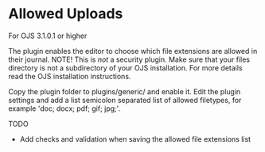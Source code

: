 Allowed Uploads
===============

For OJS 3.1.0.1 or higher

The plugin enables the editor to choose which file extensions are allowed in their journal. NOTE! This is *not* a security plugin. Make sure that your files directory is not a subdirectory of your OJS installation. For more details read the OJS installation instructions.

Copy the plugin folder to plugins/generic/ and enable it. Edit the plugin settings and add a list semicolon separated list of allowed filetypes, for example 'doc; docx; pdf; gif; jpg;'.


TODO
- Add checks and validation when saving the allowed file extensions list

